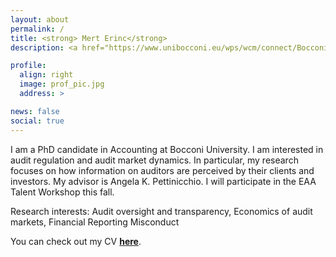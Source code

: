 ```yaml
---
layout: about
permalink: /
title: <strong> Mert Erinc</strong>
description: <a href="https://www.unibocconi.eu/wps/wcm/connect/Bocconi/SitoPubblico_EN/Navigation+Tree/Home/Faculty+and+Research/Departments/Accounting/">Bocconi University, Department of Accounting</a>.

profile:
  align: right
  image: prof_pic.jpg
  address: >

news: false
social: true
---
```


I am a PhD candidate in Accounting at Bocconi University. I am interested in audit regulation and audit market dynamics. In particular, my research focuses on how information on auditors are perceived by their clients and investors. My advisor is Angela K. Pettinicchio. I will participate in the EAA Talent Workshop this fall.

Research interests: Audit oversight and transparency, Economics of audit markets, Financial Reporting Misconduct

You can check out my CV <a href="https://drive.google.com/file/d/1uRZTx3myeZx5ilfUpYavULoC3IRWnxUw/view?usp=sharing"><strong> here</strong></a>.
